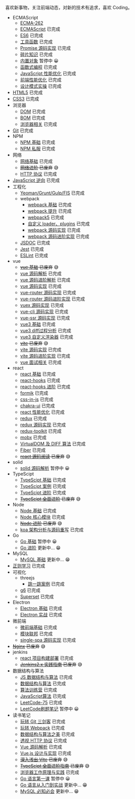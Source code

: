 喜欢新事物，关注前端动态，对新的技术有追求，喜欢 Coding。 <br />

- ECMAScript
  - [ECMA-262](https://www.ecma-international.org/publications-and-standards/standards/ecma-262/)
  - [ECMAScript](https://github.com/yw0525/notes/tree/master/ecma_script/base) 已完成
  - [ES6](https://github.com/yw0525/notes/tree/master/ecma_script/es6) 已完成
  - [工具函数](https://github.com/yw0525/notes/tree/master/utils) 已完成
  - [Promise 源码实现](https://github.com/yw0525/notes/tree/master/ecma_script/promise) 已完成
  - [碎片知识](https://github.com/yw0525/notes/tree/master/fragment) 已完成
  - [内置对象](https://github.com/yw0525/notes/tree/master/ecma_script/Built_in_objects) 暂停中 😀
  - [函数式编程](https://github.com/yw0525/notes/tree/master/ecma_script/functional) 已完成
  - [JavaScript 性能优化](https://github.com/yw0525/notes/tree/master/ecma_script/optimize) 已完成
  - [前端性能优化](https://github.com/yw0525/notes/tree/master/ecma_script/front_end_optimize) 已完成
  - [设计模式实操](https://github.com/yw0525/notes/tree/master/ecma_script/optimize_design_patterns) 已完成
- [HTML5](https://github.com/yw0525/notes/tree/master/html5/base) 已完成
- [CSS3](https://github.com/yw0525/notes/tree/master/css3) 已完成
- 浏览器
  - [DOM](https://github.com/yw0525/notes/tree/master/dom) 已完成
  - [BOM](https://github.com/yw0525/notes/tree/master/bom) 已完成
  - [浏览器相关](https://www.yuque.com/yyne87/wwaov6) 已完成
- [Git](https://github.com/yw0525/notes/tree/master/git) 已完成
- NPM
  - [NPM 基础](https://github.com/yw0525/notes/tree/master/npm/base) 已完成
  - [NPM 私服](https://github.com/yw0525/notes/tree/master/npm/repos) 已完成
- 网络
  - [网络基础](https://github.com/yw0525/notes/tree/master/network/base) 已完成
  - ~~[网络进阶](https://github.com/yw0525/notes/tree/master/network/plus) 已废弃~~ 😅
  - [HTTP 协议](https://www.yuque.com/yyne87/mw1l9v) 已完成
- [JavaScript 逆向](https://github.com/yw0525/notes/tree/master/crawler) 已完成
- 工程化
  - [Yeoman/Grunt/Gulp/FIS](https://github.com/yw0525/notes/tree/master/engineering) 已完成
  - webpack
    - [webpack 基础](https://github.com/yw0525/notes/tree/master/webpack/webpack) 已完成
    - [webpack 提升](https://github.com/yw0525/notes/tree/master/webpack/webpack_tencent) 已完成
    - [webpack5](https://github.com/yw0525/notes/tree/master/webpack/webpack_5) 已完成
    - [自定义 loader、plugins](https://github.com/yw0525/notes/tree/master/webpack/webpack_write) 已完成
    - [webpack 源码实现](https://github.com/yw0525/notes/tree/master/webpack/webpack_write) 已完成
    - [webpack 源码进阶实现](https://github.com/yw0525/notes/tree/master/webpack/webpack_write_plus) 已完成
  - [JSDOC](https://github.com/yw0525/notes/tree/master/doc) 已完成
  - [Jest](https://github.com/yw0525/notes/tree/master/jest) 已完成
  - [ESLint](https://github.com/yw0525/notes/tree/master/eslint) 已完成
- vue
  - ~~[vue 基础](https://github.com/yw0525/notes/tree/master/vue/vue_base) 已废弃~~ 😅
  - [vue 源码解析](https://github.com/yw0525/notes/tree/master/vue/vue_source) 已完成
  - [vue 源码进阶解析](https://github.com/yw0525/notes/tree/master/vue/vue_source_plus) 已完成
  - [vue 源码实现](https://github.com/yw0525/notes/tree/master/vue/vue_source_design) 已完成
  - [vue-router 源码实现](https://github.com/yw0525/notes/tree/master/vue/vue_router) 已完成
  - [vue-router 源码进阶实现](https://github.com/yw0525/notes/tree/master/vue/vue_router_plus) 已完成
  - [vuex 源码实现](https://github.com/yw0525/notes/tree/master/vue/vuex) 已完成
  - [vue-cli 源码实现](https://github.com/yw0525/notes/tree/master/vue/vue_cli) 已完成
  - [vue-ssr 源码实现](https://github.com/yw0525/notes/tree/master/vue/vue_ssr) 已完成
  - [vue3 基础](https://github.com/yw0525/notes/tree/master/vue/vue3) 已完成
  - [vue3 diff过程分析](https://github.com/yw0525/notes/tree/master/vue/vue3_diff) 已完成
  - [vue3 自定义渲染器](https://github.com/yw0525/notes/tree/master/vue/vue3_renderer) 已完成
  - ~~[vite](https://github.com/yw0525/notes/tree/master/vite) 已废弃~~ 😅
  - [vite 源码实现](https://github.com/yw0525/notes/tree/master/vue/vue_vite) 已完成
  - [vite 源码进阶实现](https://github.com/yw0525/notes/tree/master/vite/vite_source) 已完成
  - [vue 面试相关](https://github.com/yw0525/notes/tree/master/vue/vue_inteview) 已完成
- react
  - [react 基础](https://github.com/yw0525/notes/tree/master/react/react_base) 已完成
  - [react-hooks](https://github.com/yw0525/notes/tree/master/react/react_hooks) 已完成
  - [react-hooks 进阶](https://github.com/yw0525/notes/tree/master/react/react_hooks_plus) 已完成
  - [formik](https://github.com/yw0525/notes/tree/master/react/formik) 已完成
  - [css-in-js](https://github.com/yw0525/notes/tree/master/react/css_in_js) 已完成
  - [chakra-ui](https://github.com/yw0525/notes/tree/master/react/chakra_ui) 已完成
  - [react 性能优化](https://github.com/yw0525/notes/tree/master/react/optimize) 已完成
  - [redux](https://github.com/yw0525/notes/tree/master/react/redux) 已完成
  - [redux 源码实现](https://github.com/yw0525/notes/tree/master/react/redux) 已完成
  - [redux-toolkit](https://github.com/yw0525/notes/tree/master/react/redux) 已完成
  - [mobx](https://github.com/yw0525/notes/tree/master/react/mobx) 已完成
  - [VirtualDOM 及 DIFF 算法](https://github.com/yw0525/notes/tree/master/react/virtual_dom) 已完成
  - [Fiber](https://github.com/yw0525/notes/tree/master/react/Fiber) 已完成
  - ~~[react 源码阅读](https://github.com/yw0525/notes/tree/master/react/react_source) 已废弃~~ 😅
- solid
  - [solid 源码解析](https://github.com/yw0525/notes/tree/master/solid/source_analysis) 暂停中 😀
- TypeScipt
  - [TypeScipt 基础](https://github.com/yw0525/notes/tree/master/typescript/base) 已完成
  - [TypeScipt 案例](https://github.com/yw0525/notes/tree/master/typescript/examples/test/src) 已完成
  - [TypeScipt 进阶](https://github.com/yw0525/notes/tree/master/typescript/plus) 已完成
  - ~~[TypeScipt 全面进阶](https://github.com/yw0525/notes/tree/master/typescript/review) 已废弃~~ 😅
- Node
  - [Node 基础](https://github.com/yw0525/notes/tree/master/node/base) 已完成
  - [Node 核心模块](https://github.com/yw0525/notes/tree/master/node/core_module) 已完成
  - ~~[Node 进阶](https://github.com/yw0525/notes/tree/master/node/plus) 已废弃~~ 😅
  - [koa 架构分析与源码重写](https://github.com/yw0525/notes/tree/master/node/koa) 已完成
- Go
  - [Go 基础](https://github.com/yw0525/notes/tree/master/go/base) 暂停中 😀
  - [Go 进阶](https://github.com/yw0525/notes/tree/master/go/plus) 更新中... 😁
- MySQL
  - [MySQL 基础](https://github.com/yw0525/notes/tree/master/mysql/base) 更新中... 😁
- [正则学习](https://github.com/yw0525/notes/tree/master/reg/learn) 已完成
- 可视化
  - threejs
    - [跳一跳案例](https://github.com/yw0525/notes/tree/master/visualization/three.js/jump) 已完成
  - [g6](https://github.com/yw0525/notes/tree/master/visualization/g6) 已完成
  - [Superset](https://github.com/yw0525/notes/tree/master/superset) 已完成
- Electron
  - [Electron 基础](https://github.com/yw0525/notes/tree/master/electron/base) 已完成
  - [Electron 实战](https://github.com/yw0525/notes/tree/master/electron/combat) 已完成
- 微前端
  - [微前端基础](https://github.com/yw0525/notes/tree/master/micro_frontends/base) 已完成
  - [模块联邦](https://github.com/yw0525/notes/tree/master/micro_frontends/module_federation) 已完成
  - [single-spa 源码实现](https://github.com/yw0525/notes/tree/master/micro_frontends/source) 已完成
- ~~[Nginx](https://github.com/yw0525/notes/tree/master/nginx) 已废弃~~ 😅
- jenkins
  - [react 项目构建部署](https://github.com/yw0525/notes/tree/master/jenkins/practice) 已完成
  - ~~[Jenkins2.x 实践指南](https://github.com/yw0525/notes/tree/master/jenkins/jenkins2.x) 已废弃~~ 😅
- 数据结构与算法
  - [JS 数据结构与算法](https://github.com/yw0525/notes/tree/master/alg/algorithm) 已完成
  - [数据结构与算法](https://github.com/yw0525/notes/tree/master/alg/algorithm_google) 已完成
  - [算法训练营](https://github.com/yw0525/notes/tree/master/alg/training) 已完成
  - [JavaScript算法](https://github.com/yw0525/notes/tree/master/alg/javascript) 已完成
  - [LeetCode-75](https://github.com/yw0525/notes/tree/master/alg/leetcode75) 已完成
  - [LeetCode刷题笔记](https://github.com/yw0525/notes/tree/master/alg/training) 暂停中 😀
- 读书笔记
  - [玩转 Git 三剑客](https://github.com/yw0525/notes/tree/master/git) 已完成
  - [玩转 Webpack](https://github.com/yw0525/notes/tree/master/webpack/webpack_tencent) 已完成
  - [数据结构与算法之美](https://github.com/yw0525/notes/tree/master/alg/algorithm_google) 已完成
  - [透视 HTTP 协议](https://www.yuque.com/yyne87/mw1l9v) 已完成
  - [Vue 源码解析](https://github.com/yw0525/notes/tree/master/vue/vue_source) 已完成
  - [Vue.js 设计与实现](https://github.com/yw0525/notes/tree/master/books/Vue.js设计与实现) 已完成
  - ~~[深入浅出 Vite](https://github.com/yw0525/notes/tree/master/vite) 已废弃~~ 😅
  - ~~[TypeScipt 全面进阶指南](https://github.com/yw0525/notes/tree/master/typescript/review) 已废弃~~ 😅
  - [浏览器工作原理与实践](https://github.com/yw0525/notes/tree/master/books/浏览器工作原理与实践) 已完成
  - [Go 语言第一课](https://github.com/yw0525/notes/tree/master/go/base) 暂停中 😀
  - [Go 语言从入门到实战](https://github.com/yw0525/notes/tree/master/go/plus) 更新中... 😁
  - [MySQL 必知必会](https://github.com/yw0525/notes/tree/master/mysql/base) 更新中... 😁
  